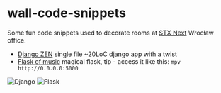 # wall-code-snippets

Some fun code snippets used to decorate rooms at [STX Next](stxnext.com) Wrocław office.

- [Django ZEN](./django/udj_zen.py) single file ~20LoC django app with a twist
- [Flask of music](./flask/uf_audio_shorter.py) magical flask, tip - access it like this: `mpv http://0.0.0.0:5000`

![Django](./docs/_static/stx_wall_django.jpeg)
![Flask](./docs/_static/stx_wall_flask.jpeg)
